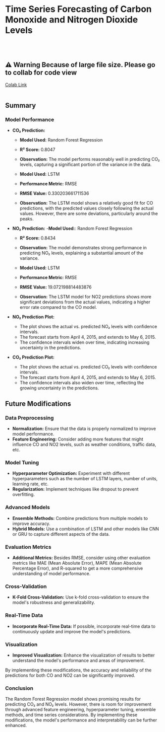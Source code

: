 # Time Series Forecasting of Carbon Monoxide and Nitrogen Dioxide Levels
 <br/><br/>
## ⚠️ Warning Because of large file size. Please go to collab for code view
[Colab Link](https://colab.research.google.com/drive/10haMPRWySWOy8xc51LNglIa8TfgD9_Vp?usp=sharing)
<br/><br/>
## Summary

### Model Performance

- **CO₂ Prediction:**

  - **Model Used:** Random Forest Regression
  - **R² Score:** 0.8047
  - **Observation:** The model performs reasonably well in predicting CO₂ levels, capturing a significant portion of the variance in the data.

  - **Model Used:** LSTM
  - **Performance Metric:** RMSE
  - **RMSE Value:** 0.330203661711536
  - **Observation:** The LSTM model shows a relatively good fit for CO predictions, with the predicted values closely following the actual values. However, there are some deviations, particularly around the peaks.

- **NO₂ Prediction:** 
    -**Model Used:**: Random Forest Regression
    - **R² Score:** 0.8434
    - **Observation:** The model demonstrates strong performance in predicting NO₂ levels, explaining a substantial amount of the variance.

    - **Model Used:** LSTM
    - **Performance Metric:** RMSE
    - **RMSE Value:** 19.072198814483876
    - **Observation:** The LSTM model for NO2 predictions shows more significant deviations from the actual values, indicating a higher error rate compared to the CO model.

    
- **NO₂ Prediction Plot:**

  - The plot shows the actual vs. predicted NO₂ levels with confidence intervals.
  - The forecast starts from April 4, 2015, and extends to May 6, 2015.
  - The confidence intervals widen over time, indicating increasing uncertainty in the predictions.

- **CO₂ Prediction Plot:**
  - The plot shows the actual vs. predicted CO₂ levels with confidence intervals.
  - The forecast starts from April 4, 2015, and extends to May 6, 2015.
  - The confidence intervals also widen over time, reflecting the growing uncertainty in the predictions.

## Future Modifications

### Data Preprocessing

- **Normalization:** Ensure that the data is properly normalized to improve model performance.
- **Feature Engineering:** Consider adding more features that might influence CO and NO2 levels, such as weather conditions, traffic data, etc.

### Model Tuning

- **Hyperparameter Optimization:** Experiment with different hyperparameters such as the number of LSTM layers, number of units, learning rate, etc.
- **Regularization:** Implement techniques like dropout to prevent overfitting.

### Advanced Models

- **Ensemble Methods:** Combine predictions from multiple models to improve accuracy.
- **Hybrid Models:** Use a combination of LSTM and other models like CNN or GRU to capture different aspects of the data.

### Evaluation Metrics

- **Additional Metrics:** Besides RMSE, consider using other evaluation metrics like MAE (Mean Absolute Error), MAPE (Mean Absolute Percentage Error), and R-squared to get a more comprehensive understanding of model performance.

### Cross-Validation

- **K-Fold Cross-Validation:** Use k-fold cross-validation to ensure the model's robustness and generalizability.

### Real-Time Data

- **Incorporate Real-Time Data:** If possible, incorporate real-time data to continuously update and improve the model's predictions.

### Visualization

- **Improved Visualization:** Enhance the visualization of results to better understand the model's performance and areas of improvement.

By implementing these modifications, the accuracy and reliability of the predictions for both CO and NO2 can be significantly improved.


### Conclusion

The Random Forest Regression model shows promising results for predicting CO₂ and NO₂ levels. However, there is room for improvement through advanced feature engineering, hyperparameter tuning, ensemble methods, and time series considerations. By implementing these modifications, the model's performance and interpretability can be further enhanced.
